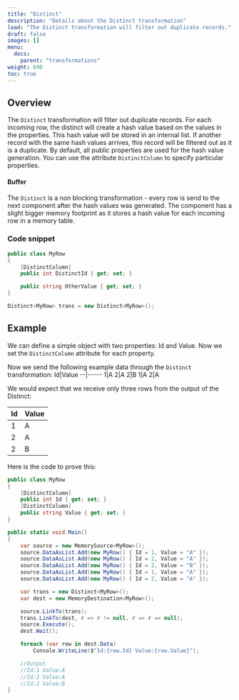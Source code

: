 ```yaml
---
title: "Distinct"
description: "Details about the Distinct transformation"
lead: "The Distinct transformation will filter out duplicate records."
draft: false
images: []
menu:
  docs:
    parent: "transformations"
weight: 690
toc: true
---
```


## Overview

The `Distinct` transformation will filter out duplicate records. For each incoming row, the distinct will create a hash value based on the values in the properties. This hash value will be stored in an internal list. If another record with the same hash values arrives, this record will be filtered out as it is a duplicate. By default, all public properties are used for the hash value generation. You can use the attribute `DistinctColumn` to specify particular properties.

#### Buffer

The `Distinct` is a non blocking transformation - every row is send to the next component after the hash values was generated. The component has a slight bigger memory footprint as it stores a hash value for each incoming row in a memory table. 

### Code snippet 

```C#
public class MyRow
{
    [DistinctColumn]
    public int DistinctId { get; set; }

    public string OtherValue { get; set; } 
}

Distinct<MyRow> trans = new Distinct<MyRow>();
```

## Example

We can define a simple object with two properties: Id and Value. Now we set the `DistinctColumn` attribute for each property. 

Now we send the following example data through the `Distinct` transformation:
Id|Value
--|-----
1|A
2|A
2|B
1|A
2|A

We would expect that we receive only three rows from the output of the Distinct: 

Id|Value
--|-----
1|A
2|A
2|B

Here is the code to prove this:

```C#
public class MyRow
{
    [DistinctColumn]
    public int Id { get; set; }
    [DistinctColumn]
    public string Value { get; set; }
}

public static void Main()
{
    var source = new MemorySource<MyRow>();
    source.DataAsList.Add(new MyRow() { Id = 1, Value = "A" });
    source.DataAsList.Add(new MyRow() { Id = 2, Value = "A" });
    source.DataAsList.Add(new MyRow() { Id = 2, Value = "B" });
    source.DataAsList.Add(new MyRow() { Id = 1, Value = "A" });
    source.DataAsList.Add(new MyRow() { Id = 2, Value = "A" });

    var trans = new Distinct<MyRow>();
    var dest = new MemoryDestination<MyRow>();

    source.LinkTo(trans);
    trans.LinkTo(dest, r => r != null, r => r == null);
    source.Execute();
    dest.Wait();

    foreach (var row in dest.Data)
        Console.WriteLine($"Id:{row.Id} Value:{row.Value}");

    //Output
    //Id:1 Value:A
    //Id:2 Value:A
    //Id:2 Value:B
}
```

